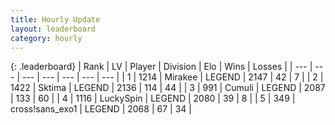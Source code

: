```yaml
---
title: Hourly Update
layout: leaderboard
category: hourly
---
```


{: .leaderboard}
| Rank | LV | Player | Division | Elo | Wins | Losses |
| --- | --- | --- | --- | --- | --- | --- |
| <span data-change="0">1</span> | 1214 | <span title="ID: 416373">Mirakee</span> | LEGEND | <span data-change="0">2147</span> | <span data-change="0">42</span> | <span data-change="0">7</span> |
| <span data-change="0">2</span> | 1422 | <span title="ID: 353063">Sktima</span> | LEGEND | <span data-change="0">2136</span> | <span data-change="0">114</span> | <span data-change="0">44</span> |
| <span data-change="0">3</span> | 991 | <span title="ID: 294236">Cumuli</span> | LEGEND | <span data-change="0">2087</span> | <span data-change="0">133</span> | <span data-change="0">60</span> |
| <span data-change="0">4</span> | 1116 | <span title="ID: 498412">LuckySpin</span> | LEGEND | <span data-change="0">2080</span> | <span data-change="2">39</span> | <span data-change="1">8</span> |
| <span data-change="0">5</span> | 349 | <span title="ID: 368329">cross!sans_exo1</span> | LEGEND | <span data-change="0">2068</span> | <span data-change="0">67</span> | <span data-change="0">34</span> |